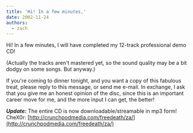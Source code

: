 ```yaml
---
title: 'Hi! In a few minutes,'
date: 2002-11-24
authors:
  - zach
---
```


Hi! In a few minutes, I will have completed my 12-track professional demo CD!

(Actually the tracks aren't mastered yet, so the sound quality may be a bit dodgy on some songs. But anyway.)

If you're coming to dinner tonight, and you want a copy of this fabulous treat, please reply to this message, or send me e-mail. In exchange, I ask that you give me an honest opinion of the disc, since this is an important career move for me, and the more input I can get, the better!

**_Update:_** The entire CD is now downloadable/streamable in mp3 form! CheX0r:
[http://crunchpodmedia.com/freedeath/za/](http://crunchpodmedia.com/freedeath/za/)
